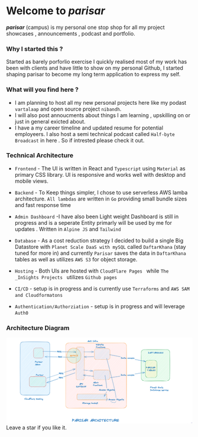 # Welcome to _**parisar**_

_**parisar**_ (campus) is my personal one stop shop for all my project showcases , announcements , podcast and portfolio.

### Why I started this ?

Started as barely porforlio exercise I quickly realised most of my work has been with clients and have little to show on my personal Github, I started shaping  parisar to become my long term application to express my self.

### What will you find here ?
- I am planning to host all my new personal projects here like my podast `vartalaap` and open source project `nibandh`.
- I will also post annoucments about things I am learning , upskilling on or just in general exicted about.
- I have a my career timeline and updated resume for potential employeers.
I also host a semi technical podcast called
`Half-byte Broadcast` in here .
So if intrested please check it out.


### Technical Architecture
- `Frontend` - The UI is written in React and `Typescript` using `Material` as primary CSS library. UI is responsive and works well with desktop and mobile views.

- `Backend` - To Keep things simpler, I chose to use serverless AWS lamba architecture. `All lambdas` are written in `Go` providing small bundle sizes and fast response time

- `Admin Dashboard` -I have also been Light weight Dashboard is still in progress and is a seperate Entity primarly will be used by me for updates . Written in `Alpine JS` and `Tailwind`

- `Database` - As a cost reduction strategy I decided to build a single Big Datastore with `Planet Scale DaaS with mySQL` called `DaftarKhana` (stay tuned for more in)
and currently `Parisar` saves the data in `DaftarKhana` tables as well as utilizes `AWS S3` for object storage.

- `Hosting` - Both UIs are hosted with `CloudFlare Pages ` while `The _InSights Projects ` utilizes `Github pages`

- `CI/CD` - setup is in progress and is currently use `Terraforms` and `AWS SAM and Cloudformatons`

- `Authentication/Authorziation` - setup is in progress and will leverage `Auth0`


### Architecture Diagram

![Alt text](/assets/image.png)
Leave a star if you like it.

